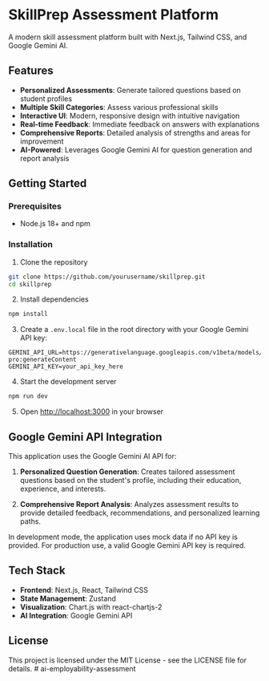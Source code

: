 # SkillPrep Assessment Platform

A modern skill assessment platform built with Next.js, Tailwind CSS, and Google Gemini AI.

## Features

- **Personalized Assessments**: Generate tailored questions based on student profiles
- **Multiple Skill Categories**: Assess various professional skills
- **Interactive UI**: Modern, responsive design with intuitive navigation
- **Real-time Feedback**: Immediate feedback on answers with explanations
- **Comprehensive Reports**: Detailed analysis of strengths and areas for improvement
- **AI-Powered**: Leverages Google Gemini AI for question generation and report analysis

## Getting Started

### Prerequisites

- Node.js 18+ and npm

### Installation

1. Clone the repository
```bash
git clone https://github.com/yourusername/skillprep.git
cd skillprep
```

2. Install dependencies
```bash
npm install
```

3. Create a `.env.local` file in the root directory with your Google Gemini API key:
```
GEMINI_API_URL=https://generativelanguage.googleapis.com/v1beta/models/gemini-pro:generateContent
GEMINI_API_KEY=your_api_key_here
```

4. Start the development server
```bash
npm run dev
```

5. Open [http://localhost:3000](http://localhost:3000) in your browser

## Google Gemini API Integration

This application uses the Google Gemini AI API for:

1. **Personalized Question Generation**: Creates tailored assessment questions based on the student's profile, including their education, experience, and interests.

2. **Comprehensive Report Analysis**: Analyzes assessment results to provide detailed feedback, recommendations, and personalized learning paths.

In development mode, the application uses mock data if no API key is provided. For production use, a valid Google Gemini API key is required.

## Tech Stack

- **Frontend**: Next.js, React, Tailwind CSS
- **State Management**: Zustand
- **Visualization**: Chart.js with react-chartjs-2
- **AI Integration**: Google Gemini API

## License

This project is licensed under the MIT License - see the LICENSE file for details. #   a i - e m p l o y a b i l i t y - a s s e s s m e n t 
 
 